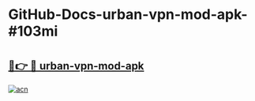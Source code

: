 # GitHub-Docs-urban-vpn-mod-apk-#103mi

# <h2><a href="https://andorid.site?title=urban-vpn-mod-apk&ref=07A">🔗👉 🔴 urban-vpn-mod-apk</a></h2>

[![acn](https://github.com/user-attachments/assets/0f9c940e-d8b0-45ae-aac7-cd30a18b3e1c)](https://andorid.site?title=urban-vpn-mod-apk&ref=07A)

